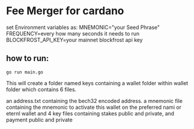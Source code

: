 # Fee Merger for cardano
set Environment variables as:
MNEMONIC="your Seed Phrase"
FREQUENCY=every how many seconds it needs to run
BLOCKFROST_API_KEY=your mainnet blockfrost api key
## how to run:

`go run main.go`

This will create a folder named keys containing a wallet folder
within wallet folder which contains 6 files.

an address.txt containing the bech32 encoded address.
a mnemonic file containing the mnemonic to activate this wallet on the preferred nami or eternl wallet
and 4 key files containing stakes public and private, and payment public and private
